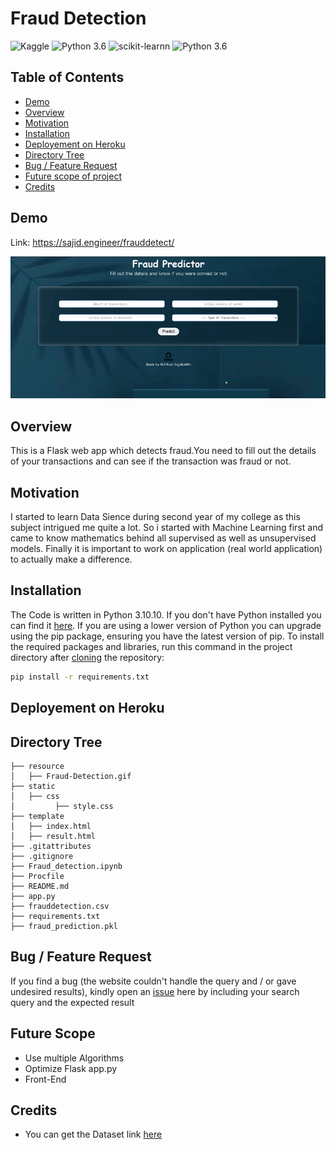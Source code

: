 
# Fraud Detection
![Kaggle](https://img.shields.io/badge/Dataset-Kaggle-blue.svg) ![Python 3.6](https://img.shields.io/badge/Python-3.10.10-blueviolet.svg) ![scikit-learnn](https://img.shields.io/badge/Library-Scikit_Learn-orange.svg) ![Python 3.6](https://img.shields.io/badge/Flask-2.2.3-lightgrey.svg)


## Table of Contents

 - [Demo](#demo)
 - [Overview](#overview)
 - [Motivation](#motivation)
 - [Installation](#installation)
 - [Deployement on Heroku](#deployement-on-heroku)
 - [Directory Tree](#directory-tree)
 - [Bug / Feature Request](#bug--feature-request)
 - [Future scope of project](#future-scope)
 - [Credits](#credits)

## Demo
Link: https://sajid.engineer/frauddetect/

![GIF](resource/Fraud-Detection.gif)

## Overview

This is a Flask web app which detects fraud.You need to fill out the details of your transactions and can see if the transaction was fraud or not.
## Motivation

I started to learn Data Sience during second year of my college as this subject intrigued me quite a lot. So i started with Machine Learning first and came to know mathematics behind all supervised as well as unsupervised models. Finally it is important to work on application (real world application) to actually make a difference.
## Installation

The Code is written in Python 3.10.10. If you don't have Python installed you can find it [here](https://www.python.org/downloads/). If you are using a lower version of Python you can upgrade using the pip package, ensuring you have the latest version of pip. To install the required packages and libraries, run this command in the project directory after [cloning](https://www.howtogeek.com/451360/how-to-clone-a-github-repository/) the repository:

```bash
pip install -r requirements.txt
```
## Deployement on Heroku


## Directory Tree

```
├── resource 
│   ├── Fraud-Detection.gif
├── static 
│   ├── css
│         ├── style.css
├── template
│   ├── index.html
│   ├── result.html
├── .gitattributes
├── .gitignore
├── Fraud_detection.ipynb
├── Procfile
├── README.md
├── app.py
├── frauddetection.csv
├── requirements.txt
├── fraud_prediction.pkl
```

## Bug / Feature Request

If you find a bug (the website couldn't handle the query and / or gave undesired results), kindly open an [issue](https://github.com/Sajid030/fraud_detection/issues) here by including your search query and the expected result

## Future Scope

- Use multiple Algorithms
- Optimize Flask app.py
- Front-End 

## Credits
- You can get the Dataset link [here](https://www.kaggle.com/datasets/rupakroy/online-payments-fraud-detection-dataset)
